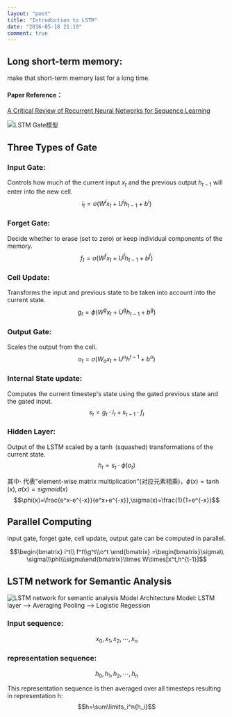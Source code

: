 ```yaml
---
layout: "post"
title: "Introduction to LSTM"
date: "2016-05-18 21:19"
comment: true
---
```

## Long short-term memory:

make that short-term memory last for a long time.


#### Paper Reference：
[A Critical Review of Recurrent Neural Networks for Sequence Learning](http://arxiv.org/pdf/1506.00019)

![LSTM Gate模型](http://deeplearning.net/tutorial/_images/lstm_memorycell.png)

## Three Types of Gate

### Input Gate:
Controls how much of the current input $x_t$ and the previous output $h_{t-1}$ will enter into the new cell.
$$i_t=\sigma(W^i x_t+U^i h_{t-1}+b^i)$$

### Forget Gate:
Decide whether to erase (set to zero) or keep individual components of the memory.
$$f_t=\sigma(W^f x_t+U^f h_{t-1}+b^f)$$

### Cell Update:
Transforms the input and previous state to be taken into account into the current state.
$$g_t=\phi(W^g x_t+U^g h_{t-1}+b^g)$$

### Output Gate:
Scales the output from the cell.
$$o_t=\sigma(W_o x_t+U^o h^{t-1}+b^o)$$

### Internal State update:
Computes the current timestep's state using the gated previous state and the gated input.
$$s_t=g_t\cdot i_t+s_{t-1}\cdot f_t$$

### Hidden Layer:
Output of the LSTM scaled by a $\tanh$ (squashed) transformations of the current state.
$$h_t=s_t\cdot \phi(o_t)$$

其中$\cdot$ 代表"element-wise matrix multiplication"(对应元素相乘)，$\phi(x)=\tanh(x),\sigma(x)=sigmoid(x)$
$$\phi(x)=\frac{e^x-e^{-x}}{e^x+e^{-x}},\sigma(x)=\frac{1}{1+e^{-x}}$$

## Parallel Computing

input gate, forget gate, cell update, output gate can be computed in parallel.

$$\begin{bmatrix} i^t\\ f^t\\g^t\\o^t \end{bmatrix} =\begin{bmatrix}\sigma\\ \sigma\\\phi\\\sigma\end{bmatrix}\times W\times[x^t,h^{t-1}]$$


## LSTM network for Semantic Analysis

![LSTM network for semantic analysis](http://deeplearning.net/tutorial/_images/lstm.png)
Model Architecture
Model: LSTM layer --> Averaging Pooling --> Logistic Regession

### Input sequence:
$$x_0,x_1,x_2,\cdots,x_n$$
### representation sequence:
$$h_0,h_1,h_2,\cdots,h_n$$

This representation sequence is then averaged over all timesteps resulting in representation h:
$$h=\sum\limits_i^n{h_i}$$
